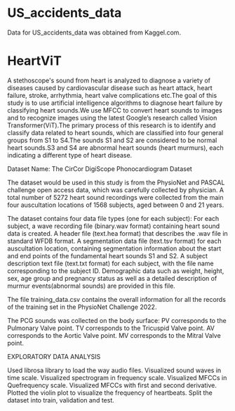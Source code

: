 # US_accidents_data
Data for US_accidents_data was obtained from Kaggel.com.

# HeartViT
A stethoscope's sound from heart is analyzed to diagnose a variety of diseases  caused by cardiovascular disease such as heart attack, heart failure, stroke, arrhythmia,
heart valve complications etc.The goal of this study is to use artificial intelligence algorithms to diagnose heart failure by classifying heart sounds.We use MFCC to convert heart 
sounds to images and to recognize images using the latest Google’s research called Vision Transformer(ViT).The primary process of this research is to identify and classify data 
related to heart sounds, which are classified into four general groups from S1 to S4.The sounds S1 and S2 are considered to be normal heart sounds.S3 and S4 are abnormal heart sounds 
(heart murmurs), each indicating a different type of heart disease.

Dataset Name: The CirCor DigiScope Phonocardiogram Dataset

The dataset would be used in this study is from the PhysioNet and PASCAL challenge open access data, which was carefully collected by  physician.
A total number of 5272 heart sound recordings were collected from the main four auscultation locations of 1568 subjects, aged between 0 and 21 years.
 
The dataset contains four data file types (one for each subject):
  For each subject, a wave recording file (binary.wav format) containing heart sound data is created.
  A header file (text.hea format) that describes the .wav file in standard WFDB format.
  A segmentation data file (text.tsv format) for each auscultation location, containing segmentation information about the start and end points of the fundamental heart sounds S1 and S2.
  A subject description text file (text.txt format) for each subject, with the file name corresponding to the subject ID. Demographic data such as weight, height, 
  sex, age group and pregnancy status as well as a detailed description of murmur events(abnormal sounds) are provided in this file.
  
The file training_data.csv contains the overall information for all the records of the training set in the PhysioNet Challenge 2022.

The PCG sounds was collected on the body surface:
  PV corresponds to the Pulmonary Valve point.
  TV corresponds to the Tricuspid Valve point.
  AV corresponds to the Aortic Valve point.
  MV corresponds to the Mitral Valve point.

EXPLORATORY DATA ANALYSIS

Used librosa library to load the way audio files.
Visualized sound waves in time scale.
Visualized spectrogram in frequency scale.
Visualized MFCCs in Quefrequency scale.
Visualized MFCCs with first and second derivative.
Plotted the violin plot to visualize the frequency of heartbeats.
Split the dataset into train, validation and test.
